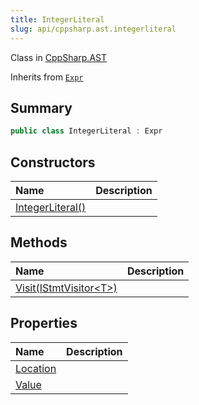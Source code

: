 ```yaml
---
title: IntegerLiteral
slug: api/cppsharp.ast.integerliteral
---
```

Class in [CppSharp.AST](/api/cppsharp/ast)

Inherits from [`Expr`](/api/cppsharp/ast/expr)

## Summary



```csharp
public class IntegerLiteral : Expr
```

## Constructors

|Name|Description|
|:---|:---|
|[IntegerLiteral\(\)](/api/cppsharp/ast/integerliteral//ctor)||

## Methods

|Name|Description|
|:---|:---|
|[Visit\(IStmtVisitor\<T\>\)](/api/cppsharp/ast/integerliteral/visit)||

## Properties

|Name|Description|
|:---|:---|
|[Location](/api/cppsharp/ast/integerliteral/location)||
|[Value](/api/cppsharp/ast/integerliteral/value)||

